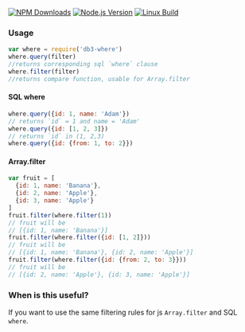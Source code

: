 [![NPM Downloads][downloads-image]][downloads-url]
[![Node.js Version][node-version-image]][node-version-url]
[![Linux Build][travis-image]][travis-url]

### Usage
```js
var where = require('db3-where')
where.query(filter)
//returns corresponding sql `where` clause
where.filter(filter)
//returns compare function, usable for Array.filter
```
#### SQL where
```js
where.query({id: 1, name: 'Adam'})
// returns `id` = 1 and name = 'Adam'
where.query({id: [1, 2, 3]})
// returns `id` in (1, 2,3)
where.query({id: {from: 1, to: 2}})
```
#### Array.filter
```js
var fruit = [
  {id: 1, name: 'Banana'},
  {id: 2, name: 'Apple'},
  {id: 3, name: 'Apple'}
]
fruit.filter(where.filter(1))
// fruit will be
// [{id: 1, name: 'Banana'}]
fruit.filter(where.filter({id: [1, 2]}))
// fruit will be
// [{id: 1, name: 'Banana'}, {id: 2, name: 'Apple'}]
fruit.filter(where.filter({id: {from: 2, to: 3}}))
// fruit will be
// [{id: 2, name: 'Apple'}, {id: 3, name: 'Apple'}]
```

### When is this useful?
If you want to use the same filtering rules for js `Array.filter` and SQL `where`.

[downloads-image]: https://img.shields.io/npm/dm/db3-where.svg
[downloads-url]: https://npmjs.org/package/db3-where
[node-version-image]: http://img.shields.io/node/v/db3-where.svg
[node-version-url]: http://nodejs.org/download/
[travis-image]: https://img.shields.io/travis/afanasy/db3-where/master.svg
[travis-url]: https://travis-ci.org/afanasy/db3-where
